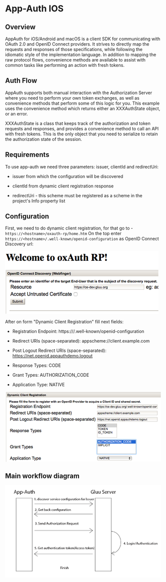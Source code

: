 # App-Auth IOS

## Overview

AppAuth for iOS/Android and macOS is a client SDK for communicating with OAuth 2.0 and OpenID Connect providers. It strives to directly map the requests and responses of those specifications, while following the idiomatic style of the implementation language. In addition to mapping the raw protocol flows, convenience methods are available to assist with common tasks like performing an action with fresh tokens.

## Auth Flow

AppAuth supports both manual interaction with the Authorization Server where you need to perform your own token exchanges, as well as convenience methods that perform some of this logic for you. This example uses the convenience method which returns either an XXXAuthState object, or an error.

XXXAuthState is a class that keeps track of the authorization and token requests and responses, and provides a convenience method to call an API with fresh tokens. This is the only object that you need to serialize to retain the authorization state of the session.

## Requirements

To use app-auth we need three parameters: issuer, clientId and redirectUri:     

- issuer from which the configuration will be discovered    

- clientId from dynamic client registration response    

- redirectUri - this scheme must be registered as a scheme in the project's Info property list      
 
## Configuration

First, we need to do dynamic client registration, for that go to - `https://<hostname>/oxauth-rp/home.htm`
On the top enter `https://<hostname>/.well-known/openid-configuration` as OpenID Connect Discovery url:

![discovery_url](../../img/app-auth/discovery_url.png)

After on form "Dynamic Client Registration" fill next fields:     
 
- Registration Endpoint: https://<hostname>/.well-known/openid-configuration    

- Redirect URIs (space-separated): appscheme://client.example.com    

- Post Logout Redirect URIs (space-separated): https://net.openid.appauthdemo.logout      

- Response Types: CODE   

- Grant Types: AUTHORIZATION_CODE    

- Application Type: NATIVE    

![dinamic_registration](../../img/app-auth/dinamic_registration.png)   

## Main workflow diagram  

![flowDiagram](../../img/app-auth/flowDiagram.png)   
